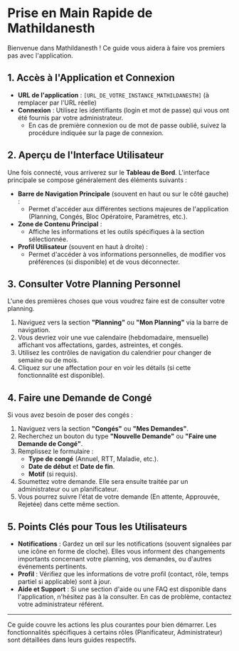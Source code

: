 # Prise en Main Rapide de Mathildanesth

Bienvenue dans Mathildanesth ! Ce guide vous aidera à faire vos premiers pas avec l'application.

## 1. Accès à l'Application et Connexion

-   **URL de l'application** : `[URL_DE_VOTRE_INSTANCE_MATHILDANESTH]` (à remplacer par l'URL réelle)
-   **Connexion** : Utilisez les identifiants (login et mot de passe) qui vous ont été fournis par votre administrateur.
    -   En cas de première connexion ou de mot de passe oublié, suivez la procédure indiquée sur la page de connexion.

## 2. Aperçu de l'Interface Utilisateur

Une fois connecté, vous arriverez sur le **Tableau de Bord**. L'interface principale se compose généralement des éléments suivants :

-   **Barre de Navigation Principale** (souvent en haut ou sur le côté gauche) :
    -   Permet d'accéder aux différentes sections majeures de l'application (Planning, Congés, Bloc Opératoire, Paramètres, etc.).
-   **Zone de Contenu Principal** :
    -   Affiche les informations et les outils spécifiques à la section sélectionnée.
-   **Profil Utilisateur** (souvent en haut à droite) :
    -   Permet d'accéder à vos informations personnelles, de modifier vos préférences (si disponible) et de vous déconnecter.

## 3. Consulter Votre Planning Personnel

L'une des premières choses que vous voudrez faire est de consulter votre planning.

1.  Naviguez vers la section **"Planning"** ou **"Mon Planning"** via la barre de navigation.
2.  Vous devriez voir une vue calendaire (hebdomadaire, mensuelle) affichant vos affectations, gardes, astreintes, et congés.
3.  Utilisez les contrôles de navigation du calendrier pour changer de semaine ou de mois.
4.  Cliquez sur une affectation pour en voir les détails (si cette fonctionnalité est disponible).

## 4. Faire une Demande de Congé

Si vous avez besoin de poser des congés :

1.  Naviguez vers la section **"Congés"** ou **"Mes Demandes"**.
2.  Recherchez un bouton du type **"Nouvelle Demande"** ou **"Faire une Demande de Congé"**.
3.  Remplissez le formulaire :
    -   **Type de congé** (Annuel, RTT, Maladie, etc.).
    -   **Date de début** et **Date de fin**.
    -   **Motif** (si requis).
4.  Soumettez votre demande. Elle sera ensuite traitée par un administrateur ou un planificateur.
5.  Vous pourrez suivre l'état de votre demande (En attente, Approuvée, Rejetée) dans cette même section.

## 5. Points Clés pour Tous les Utilisateurs

-   **Notifications** : Gardez un œil sur les notifications (souvent signalées par une icône en forme de cloche). Elles vous informent des changements importants concernant votre planning, vos demandes, ou d'autres événements pertinents.
-   **Profil** : Vérifiez que les informations de votre profil (contact, rôle, temps partiel si applicable) sont à jour.
-   **Aide et Support** : Si une section d'aide ou une FAQ est disponible dans l'application, n'hésitez pas à la consulter. En cas de problème, contactez votre administrateur référent.

---

Ce guide couvre les actions les plus courantes pour bien démarrer. Les fonctionnalités spécifiques à certains rôles (Planificateur, Administrateur) sont détaillées dans leurs guides respectifs. 